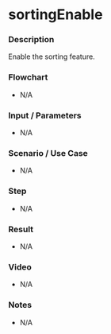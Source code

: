# sortingEnable

### Description

Enable the sorting feature.

### Flowchart

- N/A

### Input / Parameters

- N/A

### Scenario / Use Case

- N/A

### Step

- N/A

### Result

- N/A

### Video

- N/A

### Notes

- N/A